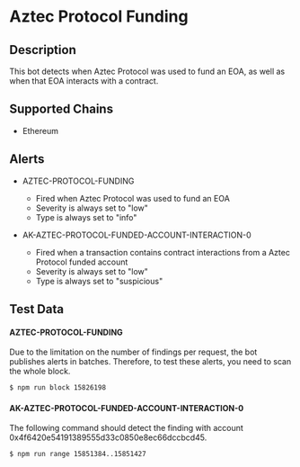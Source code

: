 # Aztec Protocol Funding

## Description

This bot detects when Aztec Protocol was used to fund an EOA, as well as when that EOA interacts with a contract.

## Supported Chains

- Ethereum

## Alerts

- AZTEC-PROTOCOL-FUNDING
  - Fired when Aztec Protocol was used to fund an EOA
  - Severity is always set to "low"
  - Type is always set to "info"

- AK-AZTEC-PROTOCOL-FUNDED-ACCOUNT-INTERACTION-0
  - Fired when a transaction contains contract interactions from a Aztec Protocol funded account
  - Severity is always set to "low"
  - Type is always set to "suspicious"

## Test Data

#### AZTEC-PROTOCOL-FUNDING

Due to the limitation on the number of findings per request, the bot publishes alerts in batches. 
Therefore, to test these alerts, you need to scan the whole block.

```bash
$ npm run block 15826198
```

#### AK-AZTEC-PROTOCOL-FUNDED-ACCOUNT-INTERACTION-0

The following command should detect the finding with account 0x4f6420e54191389555d33c0850e8ec66dccbcd45.

```bash
$ npm run range 15851384..15851427
```

